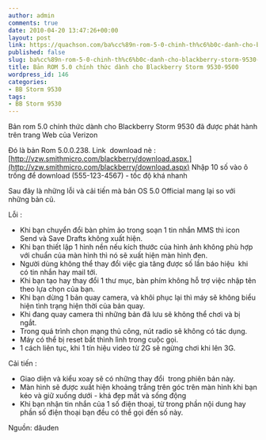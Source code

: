 ```yaml
---
author: admin
comments: true
date: 2010-04-20 13:47:26+00:00
layout: post
link: https://quachson.com/ba%cc%89n-rom-5-0-chinh-th%c6%b0c-danh-cho-blackberry-storm-9530-9500/
published: false
slug: ba%cc%89n-rom-5-0-chinh-th%c6%b0c-danh-cho-blackberry-storm-9530-9500
title: Bản ROM 5.0 chính thức dành cho Blackberry Storm 9530-9500
wordpress_id: 146
categories:
- BB Storm 9530
tags:
- BB Storm 9530
---
```


Bản rom 5.0 chính thức dành cho Blackberry Storm 9530 đã được phát hành trên trang Web của Verizon

Đó là bản Rom 5.0.0.238.
Link  download nè : [http://vzw.smithmicro.com/blackberry/download.aspx.](http://vzw.smithmicro.com/blackberry/download.aspx)
Nhập 10 số vào ô trống để download (555-123-4567) - tốc độ khá nhanh

Sau đây là những lỗi và cải tiến mà bản OS 5.0 Official mang lại so với những bản cũ.

Lỗi :
- Khi bạn chuyển đổi bàn phím ảo trong soạn 1 tin nhắn MMS thì icon Send và Save Drafts không xuất hiện.
- Khi bạn thiết lập 1 hình nền nếu kích thước của hình ảnh không phù hợp với chuẩn của màn hình thì nó sẽ xuất hiện màn hình đen.
- Người dùng không thể thay đổi việc gia tăng được số lần báo hiệu  khi có tin nhắn hay mail tới.
- Khi bạn tạo hay thay đổi 1 thư mục, bàn phím không hỗ trợ việc nhập tên theo lựa chọn của bạn.
- Khi bạn dừng 1 bản quay camera, và khôi phục lại thì máy sẽ không biểu hiện tình trạng hiện thời của bản quay.
- Khi đang quay camera thì những bản đã lưu sẽ không thể chơi và bị ngắt.
- Trong quá trình chọn mạng thủ công, nút radio sẽ không có tác dụng.
- Máy có thể bị reset bất thình lình trong cuộc gọi.
- 1 cách liên tục, khi 1 tín hiệu video từ 2G sẽ ngừng chơi khi lên 3G.

Cải tiến :
- Giao diện và kiểu xoay sẽ có những thay đổi  trong phiên bản này.
- Màn hình sẽ được xuất hiện khoảng trắng trên góc trên màn hình khi bạn kéo và giữ xuống dưới - khá đẹp mắt và sống động
- Khi bạn nhận tin nhắn của 1 số điện thoại, từ trong phần nội dung hay phần số điện thoại bạn đều có thể gọi đến số này.

Nguồn: dâuden

